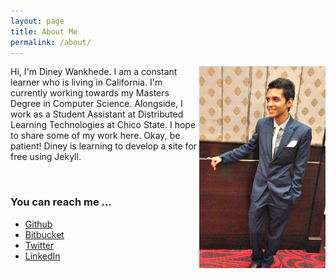 ```yaml
---
layout: page
title: About Me
permalink: /about/
---
```


<img src="ImageDP.jpg" width="40%" align="right">

Hi, I'm Diney Wankhede. I am a constant learner who is living in California. I'm currently working towards my Masters Degree in Computer Science.
Alongside, I work as a Student Assistant at Distributed Learning Technologies at Chico State.
I hope to share some of my work here.
Okay, be patient! 
Diney is learning to develop a site for free using Jekyll.



&nbsp;&nbsp;&nbsp;&nbsp;&nbsp;
&nbsp;&nbsp;&nbsp;&nbsp;&nbsp;
&nbsp;&nbsp;&nbsp;&nbsp;&nbsp;





### You can reach me ...

- [Github](https://github.com/dineyw23)
- [Bitbucket](https://bitbucket.com/dineyw23)
- [Twitter](https://twitter.com/diney12323)
- [LinkedIn](https://www.linkedin.com/in/diney-wankhede-3b271227)
